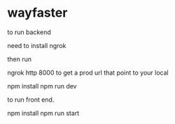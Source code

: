 # wayfaster

to run backend

need to install ngrok 

then run 

ngrok http 8000 
to get a prod url that point to your local

npm install
npm run dev

to run front end.

npm install
npm run start
